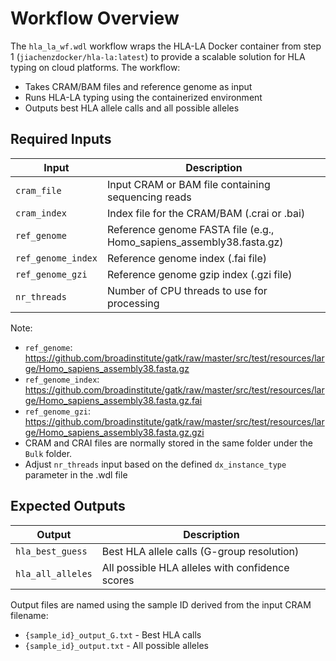 # Workflow Overview

The `hla_la_wf.wdl` workflow wraps the HLA-LA Docker container from step 1 (`jiachenzdocker/hla-la:latest`) to provide a scalable solution for HLA typing on cloud platforms. The workflow:

- Takes CRAM/BAM files and reference genome as input
- Runs HLA-LA typing using the containerized environment
- Outputs best HLA allele calls and all possible alleles


## Required Inputs

| Input | Description |
| --- | --- |
| `cram_file` | Input CRAM or BAM file containing sequencing reads |
| `cram_index` | Index file for the CRAM/BAM (.crai or .bai) |
| `ref_genome` | Reference genome FASTA file (e.g., Homo_sapiens_assembly38.fasta.gz) |
|`ref_genome_index` | Reference genome index (.fai file) |
| `ref_genome_gzi` | Reference genome gzip index (.gzi file) |
| `nr_threads` | Number of CPU threads to use for processing |

Note:

- `ref_genome`: https://github.com/broadinstitute/gatk/raw/master/src/test/resources/large/Homo_sapiens_assembly38.fasta.gz
- `ref_genome_index`: https://github.com/broadinstitute/gatk/raw/master/src/test/resources/large/Homo_sapiens_assembly38.fasta.gz.fai
- `ref_genome_gzi`: https://github.com/broadinstitute/gatk/raw/master/src/test/resources/large/Homo_sapiens_assembly38.fasta.gz.gzi
- CRAM and CRAI files are normally stored in the same folder under the `Bulk` folder.
- Adjust `nr_threads` input based on the defined `dx_instance_type` parameter in the .wdl file

## Expected Outputs

| Output | Description |
| --- | --- |
| `hla_best_guess` | Best HLA allele calls (G-group resolution) |
| `hla_all_alleles` | All possible HLA alleles with confidence scores |

Output files are named using the sample ID derived from the input CRAM filename:

- `{sample_id}_output_G.txt` - Best HLA calls
- `{sample_id}_output.txt` - All possible alleles
